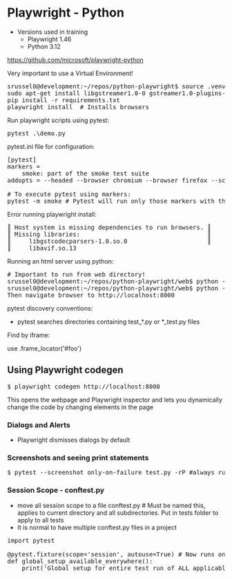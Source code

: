 # Playwright - Python

- Versions used in training
    - Playwright 1.46
    - Python 3.12

https://github.com/microsoft/playwright-python

Very important to use a Virtual Environment!

<pre>srussel0@development:~/repos/python-playwright$ source .venv/local/bin/activate
sudo apt-get install libgstreamer1.0-0 gstreamer1.0-plugins-base gstreamer1.0-plugins-good gstreamer1.0-plugins-bad gstreamer1.0-plugins-ugly gstreamer1.0-libav
pip install -r requirements.txt
playwright install  # Installs browsers
</pre>

Run playwright scripts using pytest:

<pre>pytest .\demo.py</pre>

pytest.ini file for configuration:
<pre>
[pytest]
markers = 
    smoke: part of the smoke test suite
addopts = --headed --browser chromium --browser firefox --screenshot only-on-failure --numprocesses auto

# To execute pytest using markers:
pytest -m smoke # Pytest will run only those markers with the specified marker
</pre>

Error running playwright install:
<pre>
║ Host system is missing dependencies to run browsers. ║
║ Missing libraries:                                   ║
║     libgstcodecparsers-1.0.so.0                      ║
║     libavif.so.13 
</pre>

Running an html server using python:
<pre>
# Important to run from web directory!
srussel0@development:~/repos/python-playwright/web$ python -m http.server &  # runs on port 8000, if you need a different port:
srussel0@development:~/repos/python-playwright/web$ python -m http.server 3000 &
Then navigate browser to http://localhost:8000
</pre>

pytest discovery conventions:
- pytest searches directories containing test_*.py or *_test.py files

Find by iframe:

use .frame_locator('#foo')

## Using Playwright codegen
<pre>
$ playwright codegen http://localhost:8000
</pre>

This opens the webpage and Playwright inspector and lets you dynamically change the code by changing elements in the page

### Dialogs and Alerts
- Playwright dismisses dialogs by default

### Screenshots and seeing print statements
<pre>
$ pytest --screenshot only-on-failure test.py -rP #always run with -rP to see print statement
</pre>

### Session Scope - conftest.py ####
- move all session scope to a file conftest.py  # Must be named this, applies to current directory and all subdirectories.  Put in tests folder to apply to all tests
- It is normal to have multiple conftest.py files in a project
<pre>
import pytest

@pytest.fixture(scope='session', autouse=True) # Now runs once before all tests
def global_setup_available_everywhere():
    print('Global setup for entire test run of ALL applicable tests')
</pre>





